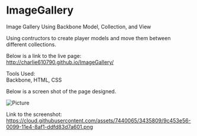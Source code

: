 ImageGallery
============

Image Gallery Using Backbone Model, Collection, and View

Using contructors to create player models and move them between different collections.

Below is a link to the live page:<BR>
http://charlie610790.github.io/ImageGallery/

Tools Used:<BR>
Backbone, HTML, CSS<BR>

Below is a screen shot of the page designed.<BR>

![Picture](https://cloud.githubusercontent.com/assets/7440065/3435809/9c453e56-0099-11e4-8af1-ddfd83d7a601.png)

Link to the screenshot:<BR>
https://cloud.githubusercontent.com/assets/7440065/3435809/9c453e56-0099-11e4-8af1-ddfd83d7a601.png



